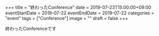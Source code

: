 +++
title =  "終わったConference"
date = 2019-07-23T15:00:00+09:00
eventStartDate = 2019-07-22
eventEndDate = 2019-07-22
categories = "event"
tags = ["Conference"]
image = ""
draft = false
+++



終わったConferenceです

